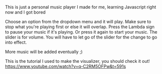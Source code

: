This is just a personal music player I made for me, learning Javascript right now and I got bored


Choose an option from the dropdown menu and it will play. Make sure to stop what you're playing first or else it will overlap. Press the Lambda sign to pause your music if it's playing. Or press it again to start your music. The slider is for volume. You will have to let go of the slider for the change to go into effect.

More music will be added eventually ;)


This is the tutorial I used to make the visualizer, you should check it out!
https://www.youtube.com/watch?v=q-C2RM5OFPw&t=591s
